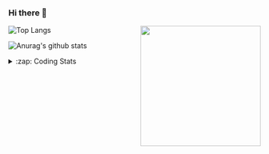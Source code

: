 ### Hi there 👋

<!--
**tao8687/tao8687** is a ✨ _special_ ✨ repository because its `README.md` (this file) appears on your GitHub profile.

Here are some ideas to get you started:

- 🔭 I’m currently working on ...
- 🌱 I’m currently learning ...
- 👯 I’m looking to collaborate on ...
- 🤔 I’m looking for help with ...
- 💬 Ask me about ...
- 📫 How to reach me: ...
- 😄 Pronouns: ...
- ⚡ Fun fact: ...
-->

<img align='right' src="https://media.giphy.com/media/M9gbBd9nbDrOTu1Mqx/giphy.gif" width="240">

  
![Top Langs](https://github-readme-stats.vercel.app/api/top-langs/?username=tao8687&layout=compact&title_color=23238E&text_color=A67D3D)

![Anurag's github stats](https://github-readme-stats.vercel.app/api?username=tao8687&show_icons=true&&text_color=A67D3D&title_color=23238E&show_icons=false&count_private=true&hide=stars)

<details>
  <summary>:zap: Coding Stats</summary>
  <br>
    
<!--START_SECTION:waka-->

```text
From: 05 February 2023 - To: 12 February 2023

C          48 mins         ████████████████▓░░░░░░░░   66.00 %
C++        12 mins         ████▒░░░░░░░░░░░░░░░░░░░░   17.01 %
Makefile   5 mins          █▓░░░░░░░░░░░░░░░░░░░░░░░   06.93 %
Markdown   2 mins          █░░░░░░░░░░░░░░░░░░░░░░░░   03.78 %
Other      2 mins          █░░░░░░░░░░░░░░░░░░░░░░░░   03.34 %
```

<!--END_SECTION:waka-->
</details>
